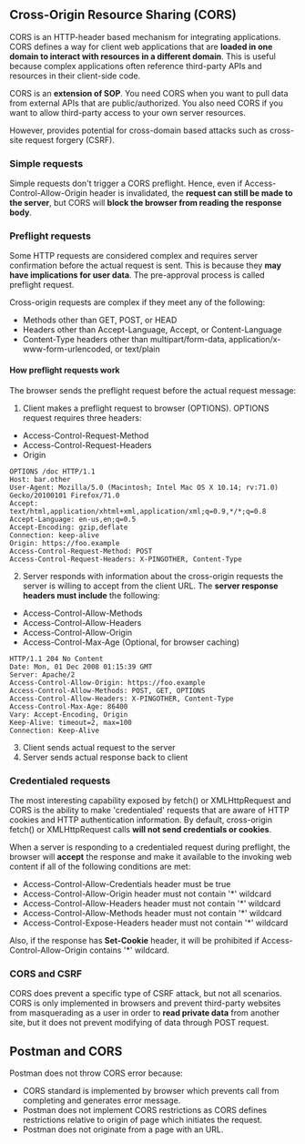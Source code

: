 ## Cross-Origin Resource Sharing (CORS)

CORS is an HTTP-header based mechanism for integrating applications. CORS defines a way for client web applications that are **loaded in one domain to interact with resources in a different domain**. This is useful because complex applications often reference third-party APIs and resources in their client-side code.

CORS is an **extension of SOP**. You need CORS when you want to pull data from external APIs that are public/authorized. You also need CORS if you want to allow third-party access to your own server resources.

However, provides potential for cross-domain based attacks such as cross-site request forgery (CSRF).

### Simple requests

Simple requests don't trigger a CORS preflight. Hence, even if Access-Control-Allow-Origin header is invalidated, the **request can still be made to the server**, but CORS will **block the browser from reading the response body**.

### Preflight requests

Some HTTP requests are considered complex and requires server confirmation before the actual request is sent. This is because they **may have implications for user data**. The pre-approval process is called preflight request.

Cross-origin requests are complex if they meet any of the following:

- Methods other than GET, POST, or HEAD
- Headers other than Accept-Language, Accept, or Content-Language
- Content-Type headers other than multipart/form-data, application/x-www-form-urlencoded, or text/plain

#### How preflight requests work

The browser sends the preflight request before the actual request message:

1. Client makes a preflight request to browser (OPTIONS). OPTIONS request requires three headers:

- Access-Control-Request-Method
- Access-Control-Request-Headers
- Origin

```http
OPTIONS /doc HTTP/1.1
Host: bar.other
User-Agent: Mozilla/5.0 (Macintosh; Intel Mac OS X 10.14; rv:71.0) Gecko/20100101 Firefox/71.0
Accept: text/html,application/xhtml+xml,application/xml;q=0.9,*/*;q=0.8
Accept-Language: en-us,en;q=0.5
Accept-Encoding: gzip,deflate
Connection: keep-alive
Origin: https://foo.example
Access-Control-Request-Method: POST
Access-Control-Request-Headers: X-PINGOTHER, Content-Type
```

2. Server responds with information about the cross-origin requests the server is willing to accept from the client URL. The **server response headers must include** the following:

- Access-Control-Allow-Methods
- Access-Control-Allow-Headers
- Access-Control-Allow-Origin
- Access-Control-Max-Age (Optional, for browser caching)

```http
HTTP/1.1 204 No Content
Date: Mon, 01 Dec 2008 01:15:39 GMT
Server: Apache/2
Access-Control-Allow-Origin: https://foo.example
Access-Control-Allow-Methods: POST, GET, OPTIONS
Access-Control-Allow-Headers: X-PINGOTHER, Content-Type
Access-Control-Max-Age: 86400
Vary: Accept-Encoding, Origin
Keep-Alive: timeout=2, max=100
Connection: Keep-Alive
```

3. Client sends actual request to the server
4. Server sends actual response back to client

### Credentialed requests

The most interesting capability exposed by fetch() or XMLHttpRequest and CORS is the ability to make 'credentialed' requests that are aware of HTTP cookies and HTTP authentication information. By default, cross-origin fetch() or XMLHttpRequest calls **will not send credentials or cookies**.

When a server is responding to a credentialed request during preflight, the browser will **accept** the response and make it available to the invoking web content if all of the following conditions are met:

- Access-Control-Allow-Credentials header must be true
- Access-Control-Allow-Origin header must not contain '\*' wildcard
- Access-Control-Allow-Headers header must not contain '\*' wildcard
- Access-Control-Allow-Methods header must not contain '\*' wildcard
- Access-Control-Expose-Headers header must not contain '\*' wildcard

Also, if the response has **Set-Cookie** header, it will be prohibited if Access-Control-Allow-Origin contains '\*' wildcard.

### CORS and CSRF

CORS does prevent a specific type of CSRF attack, but not all scenarios. CORS is only implemented in browsers and prevent third-party websites from masquerading as a user in order to **read private data** from another site, but it does not prevent modifying of data through POST request.

## Postman and CORS

Postman does not throw CORS error because:

- CORS standard is implemented by browser which prevents call from completing and generates error message.
- Postman does not implement CORS restrictions as CORS defines restrictions relative to origin of page which initiates the request.
- Postman does not originate from a page with an URL.
